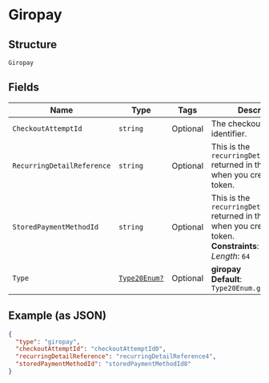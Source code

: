 
# Giropay

## Structure

`Giropay`

## Fields

| Name | Type | Tags | Description |
|  --- | --- | --- | --- |
| `CheckoutAttemptId` | `string` | Optional | The checkout attempt identifier. |
| `RecurringDetailReference` | `string` | Optional | This is the `recurringDetailReference` returned in the response when you created the token. |
| `StoredPaymentMethodId` | `string` | Optional | This is the `recurringDetailReference` returned in the response when you created the token.<br>**Constraints**: *Maximum Length*: `64` |
| `Type` | [`Type20Enum?`](../../doc/models/type-20-enum.md) | Optional | **giropay**<br>**Default**: `Type20Enum.giropay` |

## Example (as JSON)

```json
{
  "type": "giropay",
  "checkoutAttemptId": "checkoutAttemptId0",
  "recurringDetailReference": "recurringDetailReference4",
  "storedPaymentMethodId": "storedPaymentMethodId8"
}
```

